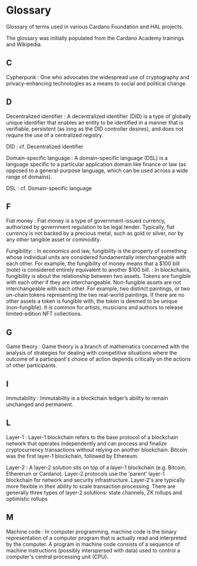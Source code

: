 # Glossary

Glossary of terms used in various Cardano Foundation and HAL projects.

The glossary was initially populated from the Cardano Academy trainings and
Wikipedia.

## C

Cypherpunk
: One who advocates the widespread use of cryptography and privacy-enhancing
technologies as a means to social and political change.

## D

Decentralized identifier
: A decentralized identifier (DID) is a type of globally unique identifier that
enables an entity to be identified in a manner that is verifiable, persistent
(as long as the DID controller desires), and does not require the use of a
centralized registry.

DID
: cf. Decentralized identifier

Domain-specific language
: A domain-specific language (DSL) is a language specific to a particular
application domain like finance or law (as opposed to a general-purpose
language, which can be used across a wide range of domains).

DSL
: cf. Domain-specific language

## F

Fiat money
: Fiat money is a type of government-issued currency, authorized by government
regulation to be legal tender. Typically, fiat currency is not backed by a
precious metal, such as gold or silver, nor by any other tangible asset or
commodity.

Fungibility:
: In economics and law, fungibility is the property of something whose
individual units are considered fundamentally interchangeable with each other.
For example, the fungibility of money means that a \$100 bill (note) is
considered entirely equivalent to another \$100 bill.
: In blockchains, fungibility is about the relationship between two assets.
Tokens are fungible with each other if they are interchangeable. Non-fungible
assets are not interchangeable with each other. For example, two distinct
paintings, or two on-chain tokens representing the two real-world paintings. If
there are no other assets a token is fungible with, the token is deemed to be
unique (non-fungible). It is common for artists, musicians and authors to
release limited-edition NFT collections. 

## G

Game theory
: Game theory is a branch of mathematics concerned with the analysis of
strategies for dealing with competitive situations where the outcome of a
participant's choice of action depends critically on the actions of other
participants.

## I

Immutability
: Immutability is a blockchain ledger’s ability to remain unchanged and
permanent.

## L

Layer-1
: Layer-1 blockchain refers to the base protocol of a blockchain network that
operates independently and can process and finalize cryptocurrency transactions
without relying on another blockchain. Bitcoin was the first layer-1
blockchain, followed by Ethereum.

Layer-2
: A layer-2 solution sits on top of a layer-1 blockchain (e.g. Bitcoin,
Ethererum or Cardano). Layer-2 protocols use the 'parent' layer-1 blockchain
for network and security infrastructure. Layer-2's are typically more flexible
in their ability to scale transaction processing. There are generally three
types of layer-2 solutions: state channels, ZK rollups and optimistic rollups

## M

Machine code
: In computer programming, machine code is the binary representation of a
computer program that is actually read and interpreted by the computer. A
program in machine code consists of a sequence of machine instructions
(possibly interspersed with data) used to control a computer's central
processing unit (CPU). 
